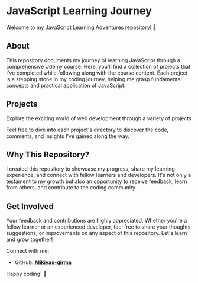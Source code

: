 # JavaScript Learning Journey

Welcome to my JavaScript Learning Adventures repository! 🌟

## About

This repository documents my journey of learning JavaScript through a comprehensive Udemy course. Here, you'll find a collection of projects that I've completed while following along with the course content. Each project is a stepping stone in my coding journey, helping me grasp fundamental concepts and practical application of JavaScript.

## Projects

Explore the exciting world of web development through a variety of projects

Feel free to dive into each project's directory to discover the code, comments, and insights I've gained along the way.

## Why This Repository?

I created this repository to showcase my progress, share my learning experience, and connect with fellow learners and developers. It's not only a testament to my growth but also an opportunity to receive feedback, learn from others, and contribute to the coding community.

## Get Involved

Your feedback and contributions are highly appreciated. Whether you're a fellow learner or an experienced developer, feel free to share your thoughts, suggestions, or improvements on any aspect of this repository. Let's learn and grow together!

Connect with me:
- GitHub: **[Mikiyas-girma](https://github.com/mikiyas-girma)**

Happy coding! 🚀

